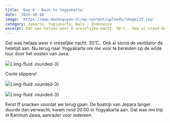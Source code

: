 ```yaml
---
title: 'Day 8 - Back to Yogyakarta'
date: '2015-10-18'
image: 'https://www.danhnguyen.nl/wp-content/uploads/image137.jpg'
category: Jakarta, Yogjakarta, Bali - Indonesie
excerpt: Dat was helaas weer n vreselijke nacht. 30'C.. Ook al stond de ventilator de heletijd aan. Nu terug naar Yogyakarta...
---
```


Dat was helaas weer n vreselijke nacht. 30'C.. Ook al stond de ventilator de heletijd aan. Nu terug naar Yogyakarta om me voor te bereiden op de wilde tour door het oosten van Java.

![](https://www.danhnguyen.nl/wp-content/uploads/image114-1024x576.jpg){.img-fluid .rounded-3}

Coole slippers!

![](https://www.danhnguyen.nl/wp-content/uploads/image116-1024x576.jpg){.img-fluid .rounded-3}

![](https://www.danhnguyen.nl/wp-content/uploads/image118-1024x576.jpg){.img-fluid .rounded-3}

Eerst ff snacken voordat we terug gaan.
De bustrip van Jepara langer duurde dan verwacht, kwam rond 20:00 in Yogyakarta aan. Dat was mn trip in Karimun Jawa, aanrader voor iedereen.
